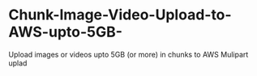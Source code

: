# Chunk-Image-Video-Upload-to-AWS-upto-5GB-
Upload images or videos upto 5GB (or more) in chunks to AWS Mulipart uplad
